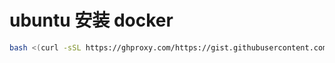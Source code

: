 # ubuntu 安装 docker

```bash
bash <(curl -sSL https://ghproxy.com/https://gist.githubusercontent.com/mtgq/251312e88b5bf3abbabe9638af29cbcb/raw/Install-Docker-on-Ubuntu.sh)
```